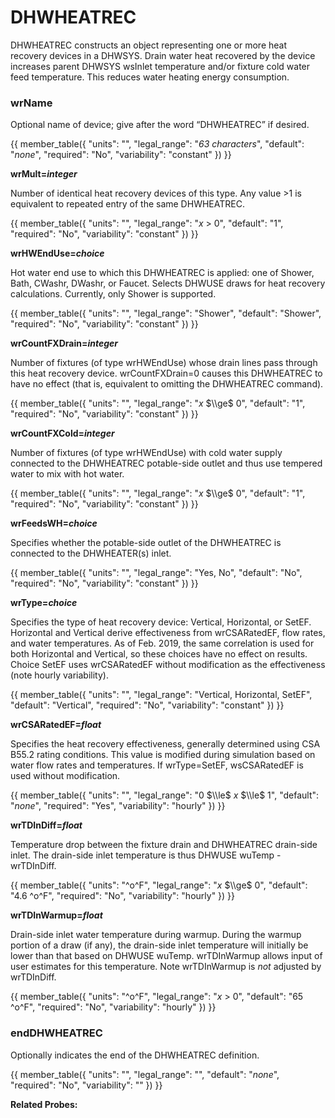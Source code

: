 # DHWHEATREC

DHWHEATREC constructs an object representing one or more heat recovery devices in a DHWSYS. Drain water heat recovered by the device increases parent DHWSYS wsInlet temperature and/or fixture cold water feed temperature.  This reduces water heating energy consumption.

### wrName

Optional name of device; give after the word “DHWHEATREC” if desired.

{{
  member_table({
    "units": "",
    "legal_range": "*63 characters*", 
    "default": "*none*",
    "required": "No",
    "variability": "constant" 
  })
}}

**wrMult=*integer***

Number of identical heat recovery devices of this type. Any value >1 is equivalent to repeated entry of the same DHWHEATREC.

{{
  member_table({
    "units": "",
    "legal_range": "*x* $>$ 0", 
    "default": "1",
    "required": "No",
    "variability": "constant" 
  })
}}

**wrHWEndUse=*choice***

Hot water end use to which this DHWHEATREC is applied: one of Shower, Bath, CWashr, DWashr, or Faucet.  Selects DHWUSE draws for heat recovery calculations.  Currently, only Shower is supported.


{{
  member_table({
    "units": "",
    "legal_range": "Shower", 
    "default": "Shower",
    "required": "No",
    "variability": "constant" 
  })
}}

**wrCountFXDrain=*integer***

  Number of fixtures (of type wrHWEndUse) whose drain lines pass through this heat recovery device.  wrCountFXDrain=0 causes this DHWHEATREC to have no effect (that is, equivalent to omitting the DHWHEATREC command).

{{
  member_table({
    "units": "",
    "legal_range": "*x* $\\ge$ 0", 
    "default": "1",
    "required": "No",
    "variability": "constant" 
  })
}}

**wrCountFXCold=*integer***

  Number of fixtures (of type wrHWEndUse) with cold water supply connected to the DHWHEATREC potable-side outlet and thus use tempered water to mix with hot water.

{{
  member_table({
    "units": "",
    "legal_range": "*x* $\\ge$ 0", 
    "default": "1",
    "required": "No",
    "variability": "constant" 
  })
}}

**wrFeedsWH=*choice***

Specifies whether the potable-side outlet of the DHWHEATREC is connected to the DHWHEATER(s) inlet.

{{
  member_table({
    "units": "",
    "legal_range": "Yes, No", 
    "default": "No",
    "required": "No",
    "variability": "constant" 
  })
}}

**wrType=*choice***

Specifies the type of heat recovery device: Vertical, Horizontal, or SetEF.  Horizontal and Vertical derive effectiveness from wrCSARatedEF, flow rates, and water temperatures.  As of Feb. 2019, the same correlation is used for both Horizontal and Vertical, so these choices have no effect on results.  Choice SetEF uses wrCSARatedEF without modification as the effectiveness (note hourly variability).

{{
  member_table({
    "units": "",
    "legal_range": "Vertical, Horizontal, SetEF", 
    "default": "Vertical",
    "required": "No",
    "variability": "constant" 
  })
}}

  **wrCSARatedEF=*float***

Specifies the heat recovery effectiveness, generally determined using CSA B55.2 rating conditions.  This value is modified during simulation based on water flow rates and temperatures.  If wrType=SetEF, wsCSARatedEF is used without modification.

{{
  member_table({
    "units": "",
    "legal_range": "0 $\\le$ *x* $\\le$ 1", 
    "default": "*none*",
    "required": "Yes",
    "variability": "hourly" 
  })
}}

**wrTDInDiff=*float***

Temperature drop between the fixture drain and DHWHEATREC drain-side inlet.  The drain-side inlet temperature is thus DHWUSE wuTemp - wrTDInDiff.

{{
  member_table({
    "units": "^o^F",
    "legal_range": "*x* $\\ge$ 0", 
    "default": "4.6 ^o^F",
    "required": "No",
    "variability": "hourly" 
  })
}}

**wrTDInWarmup=*float***

Drain-side inlet water temperature during warmup.  During the warmup portion of a draw (if any), the drain-side inlet temperature will initially be lower than that based on DHWUSE wuTemp.  wrTDInWarmup allows input of user estimates for this temperature.  Note wrTDInWarmup is *not* adjusted by wrTDInDiff.

{{
  member_table({
    "units": "^o^F",
    "legal_range": "*x* $>$ 0", 
    "default": "65 ^o^F",
    "required": "No",
    "variability": "hourly" 
  })
}}

### endDHWHEATREC

Optionally indicates the end of the DHWHEATREC definition.

{{
  member_table({
    "units": "",
    "legal_range": "", 
    "default": "*none*",
    "required": "No",
    "variability": "" 
  })
}}

**Related Probes:**
